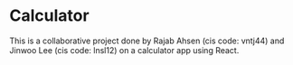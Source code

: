 # Calculator

This is a collaborative project done by Rajab Ahsen (cis code: vntj44) and Jinwoo Lee (cis code: lnsl12) on a calculator app using React.
